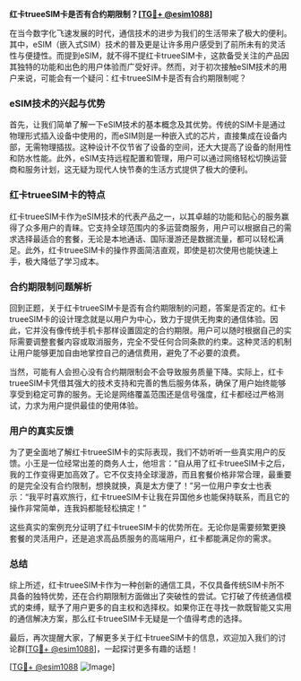 **红卡trueeSIM卡是否有合约期限制？[[TG💪+ @esim1088](https://t.me/s/esim1088)]**

在当今数字化飞速发展的时代，通信技术的进步为我们的生活带来了极大的便利。其中，eSIM（嵌入式SIM）技术的普及更是让许多用户感受到了前所未有的灵活性与便捷性。而提到eSIM，就不得不提红卡trueeSIM卡，这款备受关注的产品因其独特的功能和出色的用户体验而广受好评。然而，对于初次接触eSIM技术的用户来说，可能会有一个疑问：红卡trueeSIM卡是否有合约期限制呢？

### eSIM技术的兴起与优势

首先，让我们简单了解一下eSIM技术的基本概念及其优势。传统的SIM卡是通过物理形式插入设备中使用的，而eSIM则是一种嵌入式的芯片，直接集成在设备内部，无需物理插拔。这种设计不仅节省了设备的空间，还大大提高了设备的耐用性和防水性能。此外，eSIM支持远程配置和管理，用户可以通过网络轻松切换运营商和服务计划，这无疑为现代人快节奏的生活方式提供了极大的便利。

### 红卡trueeSIM卡的特点

红卡trueeSIM卡作为eSIM技术的代表产品之一，以其卓越的功能和贴心的服务赢得了众多用户的青睐。它支持全球范围内的多运营商服务，用户可以根据自己的需求选择最适合的套餐，无论是本地通话、国际漫游还是数据流量，都可以轻松满足。此外，红卡trueeSIM卡的操作界面简洁直观，即使是初次使用也能快速上手，极大降低了学习成本。

### 合约期限制问题解析

回到正题，关于红卡trueeSIM卡是否有合约期限制的问题，答案是否定的。红卡trueeSIM卡的设计理念就是以用户为中心，致力于提供无拘束的通信体验。因此，它并没有像传统手机卡那样设置固定的合约期限。用户可以随时根据自己的实际需要调整套餐内容或取消服务，完全不受任何合同条款的约束。这种灵活的机制让用户能够更加自由地掌控自己的通信费用，避免了不必要的浪费。

当然，可能有人会担心没有合约期限制会不会导致服务质量下降。实际上，红卡trueeSIM卡凭借其强大的技术支持和完善的售后服务体系，确保了用户始终能够享受到稳定可靠的服务。无论是网络覆盖范围还是信号强度，红卡都经过严格测试，力求为用户提供最佳的使用体验。

### 用户的真实反馈

为了更全面地了解红卡trueeSIM卡的实际表现，我们不妨听听一些真实用户的反馈。小王是一位经常出差的商务人士，他坦言：“自从用了红卡trueeSIM卡之后，我的工作变得更加高效了。它不仅支持全球漫游，而且套餐价格非常合理，最重要的是完全没有合约限制，想换就换，真是太方便了！”另一位用户李女士也表示：“我平时喜欢旅行，红卡trueeSIM卡让我在异国他乡也能保持联系，而且它的操作非常简单，连我妈都能轻松搞定！”

这些真实的案例充分证明了红卡trueeSIM卡的优势所在。无论你是需要频繁更换套餐的灵活用户，还是追求高品质服务的高端用户，红卡都能满足你的需求。

### 总结

综上所述，红卡trueeSIM卡作为一种创新的通信工具，不仅具备传统SIM卡所不具备的独特优势，还在合约期限制方面做出了突破性的尝试。它打破了传统通信模式的束缚，赋予了用户更多的自主权和选择权。如果你正在寻找一款既智能又实用的通信解决方案，那么红卡trueeSIM卡无疑是一个值得考虑的选择。

最后，再次提醒大家，了解更多关于红卡trueeSIM卡的信息，欢迎加入我们的讨论群[[TG💪+ @esim1088](https://t.me/s/esim1088)]，一起探讨更多有趣的话题！

[[TG💪+ @esim1088](https://t.me/s/esim1088) ![Image](https://i.postimg.cc/4NQfJmqS/Snipaste-2025-05-13-00-14-12.png)]